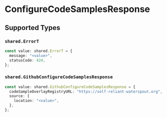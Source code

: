 # ConfigureCodeSamplesResponse


## Supported Types

### `shared.ErrorT`

```typescript
const value: shared.ErrorT = {
  message: "<value>",
  statusCode: 424,
};
```

### `shared.GithubConfigureCodeSamplesResponse`

```typescript
const value: shared.GithubConfigureCodeSamplesResponse = {
  codeSampleOverlayRegistryURL: "https://self-reliant-waterspout.org",
  source: {
    location: "<value>",
  },
};
```

